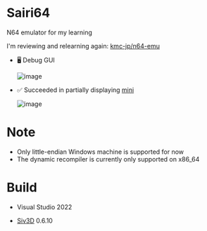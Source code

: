 # Sairi64
N64 emulator for my learning

I'm reviewing and relearning again: [kmc-jp/n64-emu](https://github.com/kmc-jp/n64-emu)

- 🖥️ Debug GUI

    ![image](https://github.com/sashi0034/Sairi64/assets/82739042/d26e074e-ba6b-4f89-9ad0-812a8418c7c5)

- ✅ Succeeded in partially displaying [mini](https://github.com/wermipls/mimi)
 
    ![image](https://github.com/sashi0034/Sairi64/assets/82739042/ab7dd423-37bf-4c78-8d6c-bce57a764d74)

# Note

- Only little-endian Windows machine is supported for now
- The dynamic recompiler is currently only supported on x86_64

# Build

- Visual Studio 2022

- [Siv3D](https://github.com/Siv3D/OpenSiv3D) 0.6.10
